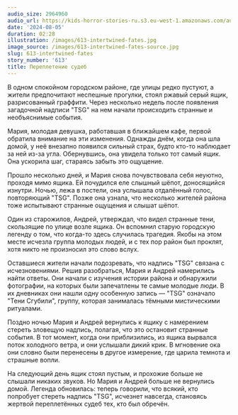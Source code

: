 ```yaml
---
audio_size: 2964960
audio_url: https://kids-horror-stories-ru.s3.eu-west-1.amazonaws.com/audio/613-intertwined-fates.mp3
date: '2024-08-05'
duration: 02:28
illustration: /images/613-intertwined-fates.jpg
image_source: /images/613-intertwined-fates-source.jpg
slug: 613-intertwined-fates
story_number: '613'
title: Переплетение судеб
---
```


В одном спокойном городском районе, где улицы редко пустуют, а жители предпочитают неспешные прогулки, стоял ржавый серый ящик, разрисованный граффити. Через несколько недель после появления загадочной надписи "TSG" на нем начали происходить странные и необъяснимые события.

Мария, молодая девушка, работавшая в ближайшем кафе, первой обратила внимание на эти изменения. Однажды днём, когда она шла домой, у неё внезапно появился сильный страх, будто кто-то наблюдает за ней из-за угла. Обернувшись, она увидела только тот самый ящик. Она ускорила шаг, стараясь забыть это ощущение.

Прошло несколько дней, и Мария снова почувствовала себя неуютно, проходя мимо ящика. Ей почудился еле слышный шёпот, доносящийся изнутри. Ночью, лежа в постели, она услышала отдалённый голос, повторяющий "TSG". Позже она узнала, что несколько жителей района тоже испытывают странные ощущения и слышат шёпот.

Один из старожилов, Андрей, утверждал, что видел странные тени, скользящие по улице возле ящика. Он вспомнил старую городскую легенду о том, что когда-то здесь случилась трагедия. Якобы на этом месте исчезла группа молодых людей, и с тех пор район был проклят, хотя никто не произносил это слово вслух.

Оставшиеся жители начали подозревать, что надпись "TSG" связана с исчезновениями. Решив разобраться, Мария и Андрей намерились найти ответы. Они начали с изучения истории района и обнаружили фотографии, на которых были запечатлены те самые молодые люди. В их дневниках они нашли одну особенную запись — "TSG" означало "Тени Сгубили", группу, которая занималась тёмными мистическими ритуалами.

Поздно ночью Мария и Андрей вернулись к ящику с намерением стереть зловещую надпись, полагая, что это остановит странные события. В тот момент, когда они приблизились, из ящика вырвался поток холодного ветра, и они услышали дикий крик. В мгновение ока они словно были перенесены в другое измерение, где царила темнота и страшные вопли.

На следующий день ящик стоял пустым, и прохожие больше не слышали никаких звуков. Но Мария и Андрей больше не вернулись домой. Легенда обновилась: теперь говорили, что всякий, кто попробует стереть надпись "TSG", исчезнет навсегда, становясь жертвой переплетённых судеб тех, кто был обречён.